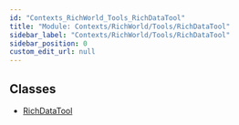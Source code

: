 ```yaml
---
id: "Contexts_RichWorld_Tools_RichDataTool"
title: "Module: Contexts/RichWorld/Tools/RichDataTool"
sidebar_label: "Contexts/RichWorld/Tools/RichDataTool"
sidebar_position: 0
custom_edit_url: null
---
```


## Classes

- [RichDataTool](../classes/Contexts_RichWorld_Tools_RichDataTool.RichDataTool.md)
